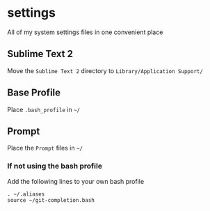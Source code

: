 settings
========

All of my system settings files in one convenient place

## Sublime Text 2
Move the `Sublime Text 2` directory to `Library/Application Support/`

## Base Profile
Place `.bash_profile` in `~/`

## Prompt
Place the `Prompt` files in `~/`

### If not using the bash profile
Add the following lines to your own bash profile
  
    . ~/.aliases
    source ~/git-completion.bash

